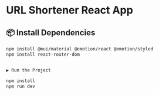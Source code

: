 # URL Shortener React App

## 📦 Install Dependencies

```bash
npm install @mui/material @emotion/react @emotion/styled
npm install react-router-dom


▶️ Run the Project

npm install
npm run dev
